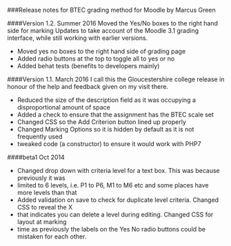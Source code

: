 
###Release notes  for BTEC grading method for Moodle by Marcus Green

####Version 1.2. Summer 2016
Moved the Yes/No boxes to the right hand side for marking 
Updates to take account of the Moodle 3.1 grading interface, while
still working with earlier versions.
* Moved yes no boxes to the right hand side of grading page
* Added radio buttons at the top to toggle all to yes or no
* Added behat tests (benefits to developers mainly)

####Version 1.1. March 2016
I call this the  Gloucestershire college release in honour of the help and feedback given on my visit there.
* Reduced the size of the description field as it was occupying a disproportional amount of space
* Added a check to ensure that the assignment has the BTEC scale set
* Changed CSS so the Add Criterion button lined up properly
* Changed Marking Options so it is hidden by default as it is not frequently used
* tweaked code (a constructor) to ensure it would work with PHP7


####beta1 Oct 2014
* Changed drop down with criteria level for a text box. This was because previously it was
* limited to 6 levels, i.e. P1 to P6, M1 to M6 etc and some places have more levels than that
* Added validation on save to check for duplicate level criteria. Changed CSS to reveal the X
* that indicates you can delete a level during editing. Changed CSS for layout at marking
* time as previously the labels on the Yes No radio buttons could be mistaken for each other.

